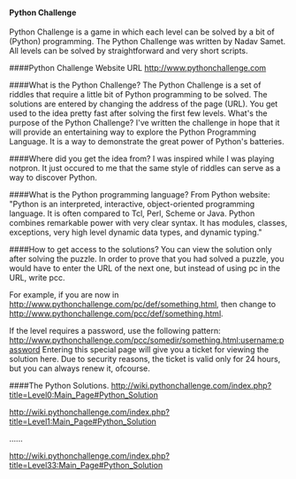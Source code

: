 #### Python Challenge
Python Challenge is a game in which each level can be solved by a bit of (Python) programming. The Python Challenge was written by Nadav Samet. All levels can be solved by straightforward and very short scripts.

####Python Challenge Website URL
http://www.pythonchallenge.com

####What is the Python Challenge? 
The Python Challenge is a set of riddles that require a little bit of Python programming to be solved. The solutions are entered by changing the address of the page (URL). You get used to the idea pretty fast after solving the first few levels.
What's the purpose of the Python Challenge? 
I've written the challenge in hope that it will provide an entertaining way to explore the Python Programming Language. It is a way to demonstrate the great power of Python's batteries.

####Where did you get the idea from? 
I was inspired while I was playing notpron. It just occured to me that the same style of riddles can serve as a way to discover Python.

####What is the Python programming language? 
From Python website: "Python is an interpreted, interactive, object-oriented programming language. It is often compared to Tcl, Perl, Scheme or Java. Python combines remarkable power with very clear syntax. It has modules, classes, exceptions, very high level dynamic data types, and dynamic typing."

####How to get access to the solutions?
You can view the solution only after solving the puzzle. In order to prove that you had solved a puzzle, you would have to enter the URL of the next one, but instead of using pc in the URL, write pcc.

For example, if you are now in http://www.pythonchallenge.com/pc/def/something.html, then change to http://www.pythonchallenge.com/pcc/def/something.html.

If the level requires a password, use the following pattern: http://www.pythonchallenge.com/pcc/somedir/something.html:username:password Entering this special page will give you a ticket for viewing the solution here. Due to security reasons, the ticket is valid only for 24 hours, but you can always renew it, ofcourse.

####The Python Solutions.
http://wiki.pythonchallenge.com/index.php?title=Level0:Main_Page#Python_Solution

http://wiki.pythonchallenge.com/index.php?title=Level1:Main_Page#Python_Solution

......

http://wiki.pythonchallenge.com/index.php?title=Level33:Main_Page#Python_Solution

